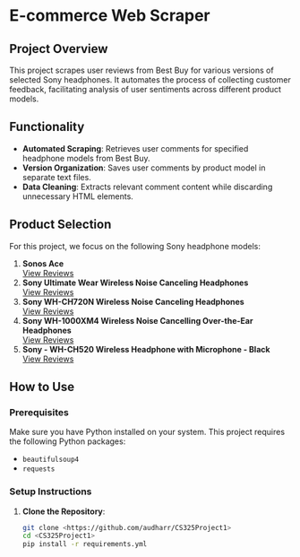# E-commerce Web Scraper

## Project Overview
This project scrapes user reviews from Best Buy for various versions of selected Sony headphones. It automates the process of collecting customer feedback, facilitating analysis of user sentiments across different product models.

## Functionality
- **Automated Scraping**: Retrieves user comments for specified headphone models from Best Buy.
- **Version Organization**: Saves user comments by product model in separate text files.
- **Data Cleaning**: Extracts relevant comment content while discarding unnecessary HTML elements.

## Product Selection
For this project, we focus on the following Sony headphone models:
1. **Sonos Ace**  
   [View Reviews](https://www.bestbuy.com/site/reviews/sonos-ace-each-black/6580673?variant=A)
2. **Sony Ultimate Wear Wireless Noise Canceling Headphones**  
   [View Reviews](https://www.bestbuy.com/site/reviews/sony-ult-wear-wireless-noise-canceling-headphones-black/6576179?variant=A)
3. **Sony WH-CH720N Wireless Noise Canceling Headphones**  
   [View Reviews](https://www.bestbuy.com/site/reviews/sony-whch720n-wireless-noise-canceling-headphones-black/6533162?variant=A)
4. **Sony WH-1000XM4 Wireless Noise Cancelling Over-the-Ear Headphones**  
   [View Reviews](https://www.bestbuy.com/site/reviews/sony-wh1000xm4-wireless-noise-cancelling-over-the-ear-headphones-black/6408356?variant=A)
5. **Sony - WH-CH520 Wireless Headphone with Microphone - Black**  
   [View Reviews](https://www.bestbuy.com/site/reviews/sony-wh-ch520-wireless-headphone-with-microphone-black/6533161?variant=A)

## How to Use

### Prerequisites
Make sure you have Python installed on your system. This project requires the following Python packages:
- `beautifulsoup4`
- `requests`

### Setup Instructions
1. **Clone the Repository**:
   ```bash
   git clone <https://github.com/audharr/CS325Project1>
   cd <CS325Project1>
   pip install -r requirements.yml
